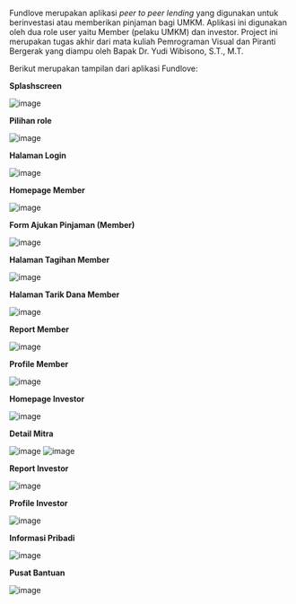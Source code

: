 Fundlove merupakan aplikasi _peer to peer lending_ yang digunakan untuk berinvestasi atau memberikan pinjaman bagi UMKM. Aplikasi ini digunakan oleh dua role user yaitu Member (pelaku UMKM) dan investor. Project ini merupakan tugas akhir dari mata kuliah Pemrograman Visual dan Piranti Bergerak yang diampu oleh Bapak Dr. Yudi Wibisono, S.T., M.T.

Berikut merupakan tampilan dari aplikasi Fundlove:

**Splashscreen**

![image](https://github.com/devshf/Fundlove/assets/99585123/32166d48-f7bf-429c-952f-11867048691f)


**Pilihan role**

![image](https://github.com/devshf/Fundlove/assets/99585123/8138fd1c-ce11-4475-a561-ae042a462dd4)


**Halaman Login**

![image](https://github.com/devshf/Fundlove/assets/99585123/3e809b7e-21ff-4436-8a5f-d4468108fc1d)


**Homepage Member**

![image](https://github.com/devshf/Fundlove/assets/99585123/b2147661-900b-4016-b339-e5ed0dc2229a)


**Form Ajukan Pinjaman (Member)**

![image](https://github.com/devshf/Fundlove/assets/99585123/5b89f1eb-400b-4d64-934b-38f5190a11ac)


**Halaman Tagihan Member**

![image](https://github.com/devshf/Fundlove/assets/99585123/21c7cc1a-9939-4bba-898d-d2091a3cf09c)


**Halaman Tarik Dana Member**

![image](https://github.com/devshf/Fundlove/assets/99585123/4d7706e6-2b3c-451a-be9c-17de4dea5761)


**Report Member**

![image](https://github.com/devshf/Fundlove/assets/99585123/31300580-0758-494f-82f9-3f303ba94c4f)


**Profile Member**

![image](https://github.com/devshf/Fundlove/assets/99585123/55e7b8ad-4070-4ec2-a960-0d747b2b9980)


**Homepage Investor**

![image](https://github.com/devshf/Fundlove/assets/99585123/c6cd7b48-2d6a-4116-a627-fc1f6763f42b)


**Detail Mitra**

![image](https://github.com/devshf/Fundlove/assets/99585123/c123e59b-61bb-4d17-ac37-9fc5a0f56027)
![image](https://github.com/devshf/Fundlove/assets/99585123/98b22fe7-2e5c-440b-bee6-d6c4cf140a9b)


**Report Investor**

![image](https://github.com/devshf/Fundlove/assets/99585123/6c2daf7a-b787-4f6b-8392-1b35c68f27c4)


**Profile Investor**

![image](https://github.com/devshf/Fundlove/assets/99585123/e7560bab-d2e5-4d74-9519-7f753894432b)


**Informasi Pribadi**

![image](https://github.com/devshf/Fundlove/assets/99585123/cb0127f3-f14d-471b-9df4-8643db39eff5)


**Pusat Bantuan**

![image](https://github.com/devshf/Fundlove/assets/99585123/9ab96d3e-3f2a-4193-985f-94390caea669)




